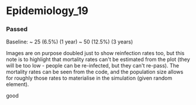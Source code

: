 # Epidemiology_19


### Passed
Baseline: 
~ 25 (6.5%) (1 year)
~ 50 (12.5%) (3 years)


Images are on purpose doubled just to show reinfection rates too, but this note is to highlight that mortality rates can't be estimated from the plot (they will be too low - people can be re-infected, but they can't re-pass). The mortality rates can be seen from the code, and the population size allows for roughly those rates to materialise in the simulation (given random element).

good
